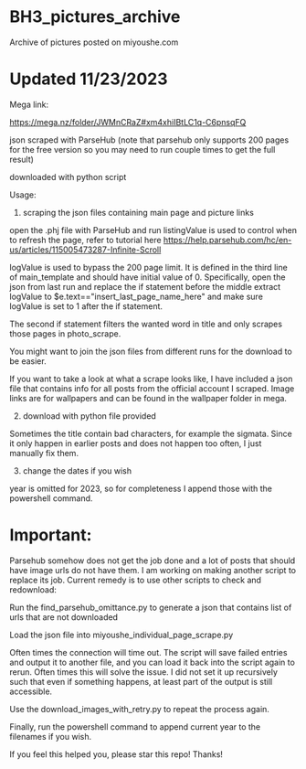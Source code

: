 # BH3_pictures_archive
Archive of pictures posted on miyoushe.com
# Updated 11/23/2023
Mega link:

https://mega.nz/folder/JWMnCRaZ#xm4xhiIBtLC1q-C6pnsqFQ

json scraped with ParseHub (note that parsehub only supports 200 pages for the free version so you may need to run couple times to get the full result)

downloaded with python script

Usage:

1) scraping the json files containing main page and picture links

open the .phj file with ParseHub and run
listingValue is used to control when to refresh the page, refer to tutorial here 
https://help.parsehub.com/hc/en-us/articles/115005473287-Infinite-Scroll

logValue is used to bypass the 200 page limit. It is defined in the third line of main_template and should have initial value of 0. Specifically, open the json from last run and replace the if statement before the middle extract logValue to $e.text=="insert_last_page_name_here" and make sure logValue is set to 1 after the if statement.

The second if statement filters the wanted word in title and only scrapes those pages in photo_scrape.

You might want to join the json files from different runs for the download to be easier.

If you want to take a look at what a scrape looks like, I have included a json file that contains info for all posts from the official account I scraped. Image links are for wallpapers and can be found in the wallpaper folder in mega. 

2) download with python file provided

Sometimes the title contain bad characters, for example the sigmata. Since it only happen in earlier posts and does not happen too often, I just manually fix them.

3) change the dates if you wish

year is omitted for 2023, so for completeness I append those with the powershell command.

# Important: 

Parsehub somehow does not get the job done and a lot of posts that should have image urls do not have them. I am working on making another script to replace its job. Current remedy is to use other scripts to check and redownload:

Run the find_parsehub_omittance.py to generate a json that contains list of urls that are not downloaded

Load the json file into miyoushe_individual_page_scrape.py

Often times the connection will time out. The script will save failed entries and output it to another file, and you can load it back into the script again to rerun. Often times this will solve the issue. I did not set it up recursively such that even if something happens, at least part of the output is still accessible.

Use the download_images_with_retry.py to repeat the process again.

Finally, run the powershell command to append current year to the filenames if you wish.

If you feel this helped you, please star this repo! Thanks!
